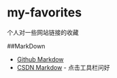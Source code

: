 # my-favorites
个人对一些网站链接的收藏

##MarkDown
* [Github Markdow](https://guides.github.com/features/mastering-markdown/)
* [CSDN Markdow](https://mp.csdn.net/mdeditor#) - 点击工具栏问好
